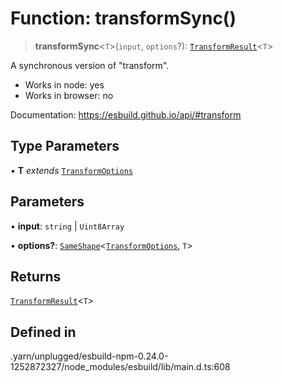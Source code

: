 # Function: transformSync()

> **transformSync**\<`T`\>(`input`, `options`?): [`TransformResult`](../interfaces/TransformResult.md)\<`T`\>

A synchronous version of "transform".

- Works in node: yes
- Works in browser: no

Documentation: https://esbuild.github.io/api/#transform

## Type Parameters

• **T** *extends* [`TransformOptions`](../interfaces/TransformOptions.md)

## Parameters

• **input**: `string` \| `Uint8Array`

• **options?**: [`SameShape`](../type-aliases/SameShape.md)\<[`TransformOptions`](../interfaces/TransformOptions.md), `T`\>

## Returns

[`TransformResult`](../interfaces/TransformResult.md)\<`T`\>

## Defined in

.yarn/unplugged/esbuild-npm-0.24.0-1252872327/node\_modules/esbuild/lib/main.d.ts:608
